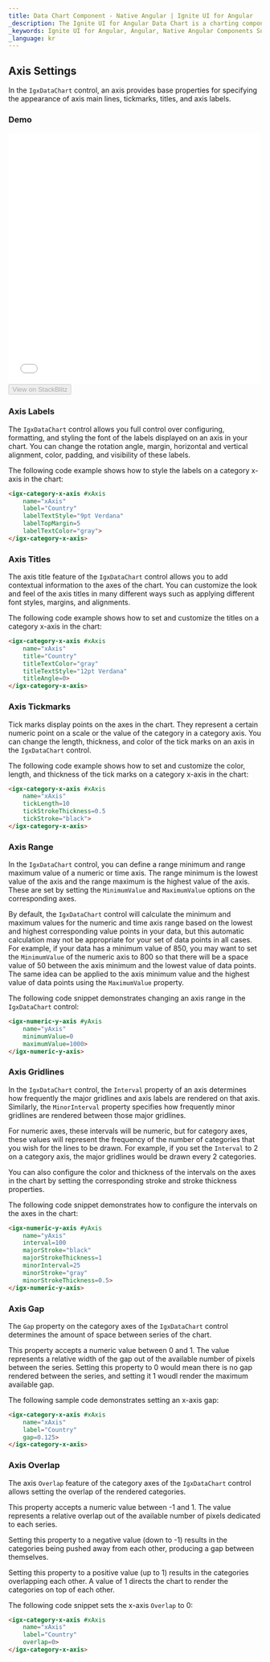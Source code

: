 ```yaml
---
title: Data Chart Component - Native Angular | Ignite UI for Angular
_description: The Ignite UI for Angular Data Chart is a charting component that provides modular design of axis, markers, series, legend, and annotation layers. With this chart, you can create multiple instances of these visual elements in the same chart plot area in order to create composite chart views.
_keywords: Ignite UI for Angular, Angular, Native Angular Components Suite, Native Angular Controls, Native Angular Components, Native Angular Components Library, Angular Chart, Angular Chart Control, Angular Chart Example, Angular Chart Component, Angular Data Chart
_language: kr
---
```


## Axis Settings

In the `IgxDataChart` control, an axis provides base properties for specifying the appearance of axis main lines, tickmarks, titles, and axis labels.

### Demo

<div class="sample-container" style="height: 500px">
    <iframe id="data-chart-axis-settings-iframe" src='{environment:demosBaseUrl}/charts/data-chart-axis-settings' width="100%" height="100%" seamless frameBorder="0" onload="onSampleIframeContentLoaded(this);"></iframe>
</div>
<div>
    <button data-localize="stackblitz" disabled class="stackblitz-btn" data-iframe-id="data-chart-axis-settings-iframe" data-demos-base-url="{environment:demosBaseUrl}">View on StackBlitz
    </button>
</div>

<div class="divider--half"></div>

### Axis Labels

The `IgxDataChart` control allows you full control over configuring, formatting, and styling the font of the labels displayed on an axis in your chart. You can change the rotation angle, margin, horizontal and vertical alignment, color, padding, and visibility of these labels.

The following code example shows how to style the labels on a category x-axis in the chart:

```html
<igx-category-x-axis #xAxis
    name="xAxis"
    label="Country"
    labelTextStyle="9pt Verdana"
    labelTopMargin=5
    labelTextColor="gray">
</igx-category-x-axis>
```

### Axis Titles

The axis title feature of the `IgxDataChart` control allows you to add contextual information to the axes of the chart. You can customize the look and feel of the axis titles in many different ways such as applying different font styles, margins, and alignments.

The following code example shows how to set and customize the titles on a category x-axis in the chart:

```html
<igx-category-x-axis #xAxis
    name="xAxis"
    title="Country"
    titleTextColor="gray"
    titleTextStyle="12pt Verdana"
    titleAngle=0>
</igx-category-x-axis>
```

### Axis Tickmarks

Tick marks display points on the axes in the chart. They represent a certain numeric point on a scale or the value of the category in a category axis. You can change the length, thickness, and color of the tick marks on an axis in the `IgxDataChart` control.

The following code example shows how to set and customize the color, length, and thickness of the tick marks on a category x-axis in the chart:

```html
<igx-category-x-axis #xAxis
    name="xAxis"
    tickLength=10
    tickStrokeThickness=0.5
    tickStroke="black">
</igx-category-x-axis>
```

### Axis Range

In the `IgxDataChart` control, you can define a range minimum and range maximum value of a numeric or time axis. The range minimum is the lowest value of the axis and the range maximum is the highest value of the axis. These are set by setting the `MinimumValue` and `MaximumValue` options on the corresponding axes.

By default, the `IgxDataChart` control will calculate the minimum and maximum values for the numeric and time axis range based on the lowest and highest corresponding value points in your data, but this automatic calculation may not be appropriate for your set of data points in all cases. For example, if your data has a minimum value of 850, you may want to set the `MinimumValue` of the numeric axis to 800 so that there will be a space value of 50 between the axis minimum and the lowest value of data points. The same idea can be applied to the axis minimum value and the highest value of data points using the `MaximumValue` property.

The following code snippet demonstrates changing an axis range in the `IgxDataChart` control:

```html
<igx-numeric-y-axis #yAxis
    name="yAxis"
    minimumValue=0
    maximumValue=1000>
</igx-numeric-y-axis>
```

### Axis Gridlines

In the `IgxDataChart` control, the `Interval` property of an axis determines how frequently the major gridlines and axis labels are rendered on that axis. Similarly, the `MinorInterval` property specifies how frequently minor gridlines are rendered between those major gridlines.

For numeric axes, these intervals will be numeric, but for category axes, these values will represent the frequency of the number of categories that you wish for the lines to be drawn. For example, if you set the `Interval` to 2 on a category axis, the major gridlines would be drawn every 2 categories.

You can also configure the color and thickness of the intervals on the axes in the chart by setting the corresponding stroke and stroke thickness properties.

The following code snippet demonstrates how to configure the intervals on the axes in the chart:

```html
<igx-numeric-y-axis #yAxis
    name="yAxis"
    interval=100
    majorStroke="black"
    majorStrokeThickness=1
    minorInterval=25
    minorStroke="gray"
    minorStrokeThickness=0.5>
</igx-numeric-y-axis>
```

### Axis Gap

The `Gap` property on the category axes of the `IgxDataChart` control determines the amount of space between series of the chart.

This property accepts a numeric value between 0 and 1. The value represents a relative width of the gap out of the available number of pixels between the series. Setting this property to 0 would mean there is no gap rendered between the series, and setting it 1 woudl render the maximum available gap.

The following sample code demonstrates setting an x-axis gap:

```html
<igx-category-x-axis #xAxis
    name="xAxis"
    label="Country"
    gap=0.125>
</igx-category-x-axis>
```

### Axis Overlap

The axis `Overlap` feature of the category axes of the `IgxDataChart` control allows setting the overlap of the rendered categories.

This property accepts a numeric value between -1 and 1. The value represents a relative overlap out of the available number of pixels dedicated to each series.

Setting this property to a negative value (down to -1) results in the categories being pushed away from each other, producing a gap between themselves.

Setting this property to a positive value (up to 1) results in the categories overlapping each other. A value of 1 directs the chart to render the categories on top of each other.

The following code snippet sets the x-axis `Overlap` to 0:

```html
<igx-category-x-axis #xAxis
    name="xAxis"
    label="Country"
    overlap=0>
</igx-category-x-axis>
```

